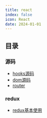 ```yaml
---
title: react
index: false
icon: React
date: 2024-01-01
---
```

## 目录

### 源码

- [hooks源码](sourceCode/hooks.md)
- [dom源码](sourceCode/dom.md)
- [router](sourceCode/router.md)

### redux

- [redux基本使用](redux.md)

